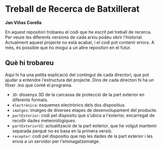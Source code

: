 # Treball de Recerca de Batxillerat
__Jan Viñas Corella__

En aquest repositori trobareu el codi que he escrit pel treball de recerca. Per veure les diferents versions de cada arxiu podeu obrir l'historial.
Actualment aquest projecte no està acabat, i el codi pot contenir errors. A més, és possible que ho mogui a un altre repositori en el futur.

## Què hi trobareu
Aquí hi ha una petita explicació del contingut de cada directori, que pot ajudar a entendre l'estructura del projecte. Dins de cada directori hi ha un fitxer .ino que conté el programa.
- `3D`: dissenys 3D de la carcassa de protecció de la part exterior en diferents formats.
- `electrònica`: esquemes electrònics dels dos dispositius.
- `imatges`: imatges de diverses etapes de desenvolupament del producte.
- `partExterior`: codi pel dispositu que s'ubica a l'exterior, encarregat de recollir dades meteorològiques.
- `partExteriorV2`: actualització de la part exterior, que he volgut mantenir separada perquè no es basa en la primera versió.
- `receptor`: codi pel dispositiu que rep les dades de la part exterior i les envia a un servidor per l'emmagatzematge.
